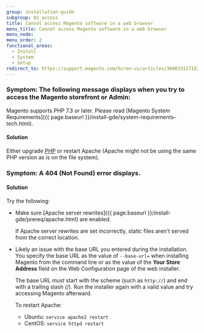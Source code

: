 ```yaml
---
group: installation-guide
subgroup: 02_access
title: Cannot access Magento software in a web browser
menu_title: Cannot access Magento software in a web browser
menu_node:
menu_order: 2
functional_areas:
  - Install
  - System
  - Setup
redirect_to: https://support.magento.com/hc/en-us/articles/360033117152
---
```


### Symptom: The following message displays when you try to access the Magento storefront or Admin:

Magento supports PHP 7.3 or later. Please read [Magento System Requirements]({{ page.baseurl }}/install-gde/system-requirements-tech.html).

#### Solution

Either upgrade [PHP](https://glossary.magento.com/php) or restart Apache (Apache might not be using the same PHP version as is on the file system).

### Symptom: A 404 (Not Found) error displays.

#### Solution

Try the following:

*  Make sure [Apache server rewrites]({{ page.baseurl }}/install-gde/prereq/apache.html) are enabled.

   If Apache server rewrites are set incorrectly, static files aren't served from the correct location.

*  Likely an issue with the base URL you entered during the installation. You specify the base URL as the value of `--base-url=` when installing Magento from the command line or as the value of the **Your Store Address** field on the Web Configuration page of the web installer.

   The base URL *must* start with the scheme (such as `http://`) and end with a trailing slash (/). Run the installer again with a valid value and try accessing Magento afterward.

   To restart Apache:

   *  Ubuntu: `service apache2 restart`
   *  CentOS: `service httpd restart`

